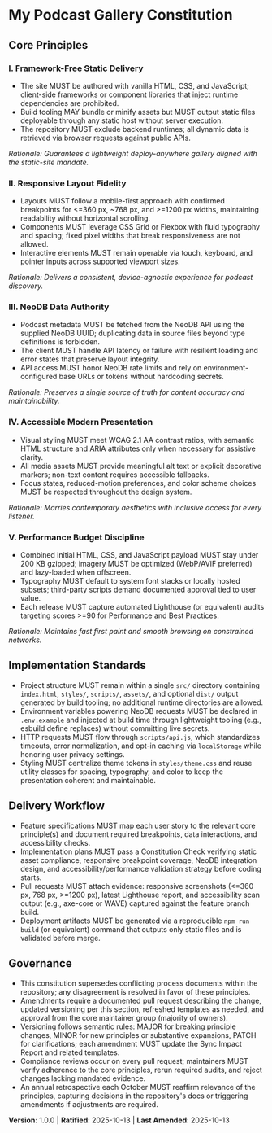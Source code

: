 <!--
Sync Impact Report
Version change: N/A -> 1.0.0
Modified principles:
- Added I. Framework-Free Static Delivery
- Added II. Responsive Layout Fidelity
- Added III. NeoDB Data Authority
- Added IV. Accessible Modern Presentation
- Added V. Performance Budget Discipline
Added sections:
- Implementation Standards
- Delivery Workflow
Removed sections: None
Templates requiring updates:
- ✅ .specify/templates/plan-template.md
- ✅ .specify/templates/spec-template.md
- ✅ .specify/templates/tasks-template.md
Follow-up TODOs: none
-->

# My Podcast Gallery Constitution

## Core Principles

### I. Framework-Free Static Delivery
- The site MUST be authored with vanilla HTML, CSS, and JavaScript; client-side frameworks or component libraries that inject runtime dependencies are prohibited.
- Build tooling MAY bundle or minify assets but MUST output static files deployable through any static host without server execution.
- The repository MUST exclude backend runtimes; all dynamic data is retrieved via browser requests against public APIs.

*Rationale: Guarantees a lightweight deploy-anywhere gallery aligned with the static-site mandate.*

### II. Responsive Layout Fidelity
- Layouts MUST follow a mobile-first approach with confirmed breakpoints for <=360 px, ~768 px, and >=1200 px widths, maintaining readability without horizontal scrolling.
- Components MUST leverage CSS Grid or Flexbox with fluid typography and spacing; fixed pixel widths that break responsiveness are not allowed.
- Interactive elements MUST remain operable via touch, keyboard, and pointer inputs across supported viewport sizes.

*Rationale: Delivers a consistent, device-agnostic experience for podcast discovery.*

### III. NeoDB Data Authority
- Podcast metadata MUST be fetched from the NeoDB API using the supplied NeoDB UUID; duplicating data in source files beyond type definitions is forbidden.
- The client MUST handle API latency or failure with resilient loading and error states that preserve layout integrity.
- API access MUST honor NeoDB rate limits and rely on environment-configured base URLs or tokens without hardcoding secrets.

*Rationale: Preserves a single source of truth for content accuracy and maintainability.*

### IV. Accessible Modern Presentation
- Visual styling MUST meet WCAG 2.1 AA contrast ratios, with semantic HTML structure and ARIA attributes only when necessary for assistive clarity.
- All media assets MUST provide meaningful alt text or explicit decorative markers; non-text content requires accessible fallbacks.
- Focus states, reduced-motion preferences, and color scheme choices MUST be respected throughout the design system.

*Rationale: Marries contemporary aesthetics with inclusive access for every listener.*

### V. Performance Budget Discipline
- Combined initial HTML, CSS, and JavaScript payload MUST stay under 200 KB gzipped; imagery MUST be optimized (WebP/AVIF preferred) and lazy-loaded when offscreen.
- Typography MUST default to system font stacks or locally hosted subsets; third-party scripts demand documented approval tied to user value.
- Each release MUST capture automated Lighthouse (or equivalent) audits targeting scores >=90 for Performance and Best Practices.

*Rationale: Maintains fast first paint and smooth browsing on constrained networks.*

## Implementation Standards

- Project structure MUST remain within a single `src/` directory containing `index.html`, `styles/`, `scripts/`, `assets/`, and optional `dist/` output generated by build tooling; no additional runtime directories are allowed.
- Environment variables powering NeoDB requests MUST be declared in `.env.example` and injected at build time through lightweight tooling (e.g., esbuild define replaces) without committing live secrets.
- HTTP requests MUST flow through `scripts/api.js`, which standardizes timeouts, error normalization, and opt-in caching via `localStorage` while honoring user privacy settings.
- Styling MUST centralize theme tokens in `styles/theme.css` and reuse utility classes for spacing, typography, and color to keep the presentation coherent and maintainable.

## Delivery Workflow

- Feature specifications MUST map each user story to the relevant core principle(s) and document required breakpoints, data interactions, and accessibility checks.
- Implementation plans MUST pass a Constitution Check verifying static asset compliance, responsive breakpoint coverage, NeoDB integration design, and accessibility/performance validation strategy before coding starts.
- Pull requests MUST attach evidence: responsive screenshots (<=360 px, 768 px, >=1200 px), latest Lighthouse report, and accessibility scan output (e.g., axe-core or WAVE) captured against the feature branch build.
- Deployment artifacts MUST be generated via a reproducible `npm run build` (or equivalent) command that outputs only static files and is validated before merge.

## Governance

- This constitution supersedes conflicting process documents within the repository; any disagreement is resolved in favor of these principles.
- Amendments require a documented pull request describing the change, updated versioning per this section, refreshed templates as needed, and approval from the core maintainer group (majority of owners).
- Versioning follows semantic rules: MAJOR for breaking principle changes, MINOR for new principles or substantive expansions, PATCH for clarifications; each amendment MUST update the Sync Impact Report and related templates.
- Compliance reviews occur on every pull request; maintainers MUST verify adherence to the core principles, rerun required audits, and reject changes lacking mandated evidence.
- An annual retrospective each October MUST reaffirm relevance of the principles, capturing decisions in the repository's docs or triggering amendments if adjustments are required.

**Version**: 1.0.0 | **Ratified**: 2025-10-13 | **Last Amended**: 2025-10-13
